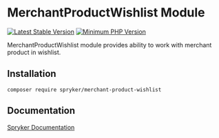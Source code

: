 # MerchantProductWishlist Module
[![Latest Stable Version](https://poser.pugx.org/spryker/merchant-product-wishlist/v/stable.svg)](https://packagist.org/packages/spryker/merchant-product-wishlist)
[![Minimum PHP Version](https://img.shields.io/badge/php-%3E%3D%208.0-8892BF.svg)](https://php.net/)

MerchantProductWishlist module provides ability to work with merchant product in wishlist.

## Installation

```
composer require spryker/merchant-product-wishlist
```

## Documentation

[Spryker Documentation](https://docs.spryker.com)
